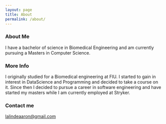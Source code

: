 ```yaml
---
layout: page
title: About
permalink: /about/
---
```




### About Me

I have a bachelor of science in Biomedical Engineering and am currently pursuing a Masters in Computer Science.

### More Info
I originally studied for a Biomedical engineering at FIU. I started to gain in interest in DataScience and Programming and decided to take a course on it. Since then I decided to pursue a career in software engineering and have started my masters while I am currently employed at Stryker. 

### Contact me

[lalindeaaron@gmail.com](mailto:lalindeaaron@gmail.com)

